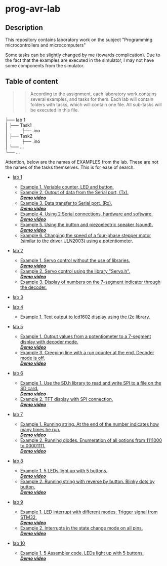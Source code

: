 # prog-avr-lab
## Description
This repository contains laboratory work on the subject 
"Programming microcontrollers and microcomputers"

Some tasks can be slightly changed by me (towards complication). Due to the fact that the examples are executed in the simulator, I may not have some components from the simulator.

## Table of content
>>According to the assignment, each laboratory work contains several examples, and tasks for 
>>them. Each lab will contain folders with tasks, which will contain one file. 
>>All sub-tasks will be executed in this file.

├── lab 1  
│   ├── Task1    
│&nbsp; &nbsp; &nbsp; &nbsp; &nbsp; &nbsp;├── .ino  
│   ├── Task2  
│&nbsp; &nbsp; &nbsp; &nbsp; &nbsp; &nbsp;├── .ino  
│   └── ...  
└── ...  

Attention, below are the names of EXAMPLES from the lab. These are not the names of the tasks themselves. This is for ease of search.
    
- [lab 1](https://github.com/Ivanchenko59/prog-avr-lab/tree/main/lab1)
    - [Example 1. Veriable counter, LED and button.](https://github.com/Ivanchenko59/prog-avr-lab/tree/main/lab1/Task1)
    - [Example 2. Output of data from the Serial port, (Tx).](https://github.com/Ivanchenko59/prog-avr-lab/tree/main/lab1/Task2)  
    _**[Demo video](https://youtu.be/pjQb2NrQ2GI)**_
    - [Example 3. Data transfer to Serial port, (Rx).](https://github.com/Ivanchenko59/prog-avr-lab/tree/main/lab1/Task3)  
    _**[Demo video](https://youtu.be/DCOrv95y7QU)**_
    - [Example 4. Using 2 Serial connections, hardware and software.](https://github.com/Ivanchenko59/prog-avr-lab/tree/main/lab1/Task4)  
    _**[Demo video](https://youtu.be/PnF7WLNBGiY)**_
    - [Example 5. Using the button and piezoelectric speaker (sound).](https://github.com/Ivanchenko59/prog-avr-lab/tree/main/lab1/Task5)  
    _**[Demo video](https://youtu.be/WAyk3myT4kY)**_
    - [Example 6. Changing the speed of a four-phase stepper motor (similar to the driver ULN2003) using a potentiometer.](https://github.com/Ivanchenko59/prog-avr-lab/tree/main/lab1/Task6)

- [lab 2](https://github.com/Ivanchenko59/prog-avr-lab/tree/main/lab2)
    - [Example 1. Servo control without the use of libraries.](https://github.com/Ivanchenko59/prog-avr-lab/tree/main/lab2/Task1)  
    _**[Demo video](https://youtu.be/h7xetrCC5TI)**_
    - [Example 2. Servo control using the library "Servo.h".](https://github.com/Ivanchenko59/prog-avr-lab/tree/main/lab2/Task2)  
    _**[Demo video](https://youtu.be/TpBWOQfw6fk)**_
    - [Example 3. Display of numbers on the 7-segment indicator through the decoder.](https://github.com/Ivanchenko59/prog-avr-lab/tree/main/lab2/Task3)  
    
- [lab 3](https://github.com/Ivanchenko59/prog-avr-lab/tree/main/lab3)

- [lab 4](https://github.com/Ivanchenko59/prog-avr-lab/tree/main/lab4)
    - [Example 1. Text output to lcd1602 display using the i2c library.](https://github.com/Ivanchenko59/prog-avr-lab/tree/main/lab4/Task1)
  
- [lab 5](https://github.com/Ivanchenko59/prog-avr-lab/tree/main/lab5)
    - [Example 1. Output values from a potentiometer to a 7-segment display with decoder mode.](https://github.com/Ivanchenko59/prog-avr-lab/tree/main/lab5/Task1)  
    _**[Demo video](https://youtu.be/_KRdGJKw7tk)**_
    - [Example 3. Creeping line with a run counter at the end. Decoder mode is off.](https://github.com/Ivanchenko59/prog-avr-lab/tree/main/lab5/Task3)  
    _**[Demo video](https://youtu.be/vlx8YaQytD0)**_


- [lab 6](https://github.com/Ivanchenko59/prog-avr-lab/tree/main/lab6)
    - [Example 1. Use the SD.h library to read and write SPI to a file on the SD card.](https://github.com/Ivanchenko59/prog-avr-lab/tree/main/lab6/Task1)  
    _**[Demo video](https://youtu.be/I0JMaFKoiXQ)**_
    - [Example 2. TFT display with SPI connection.](https://github.com/Ivanchenko59/prog-avr-lab/tree/main/lab6/Task2)  
    _**[Demo video](https://youtu.be/dpsEr2YzUG0)**_

- [lab 7](https://github.com/Ivanchenko59/prog-avr-lab/tree/main/lab7)
    - [Example 1. Running string. At the end of the number indicates how many times he run.](https://github.com/Ivanchenko59/prog-avr-lab/tree/main/lab7/Task1)  
    _**[Demo video](https://youtu.be/GUf45GnfNII)**_
    - [Example 2. Running diodes. Enumeration of all options from 1111000 to 00001111.](https://github.com/Ivanchenko59/prog-avr-lab/tree/main/lab7/Task2)  
    _**[Demo video](https://youtu.be/0bvK61JWpA4)**_
    
- [lab 8](https://github.com/Ivanchenko59/prog-avr-lab/tree/main/lab8)
    - [Example 1. 5 LEDs light up with 5 buttons.](https://github.com/Ivanchenko59/prog-avr-lab/tree/main/lab8/Task3)  
    _**[Demo video](https://youtu.be/sG0pK_2dQWI)**_
    - [Example 2. Running string with reverse by button. Blinky dots by button.](https://github.com/Ivanchenko59/prog-avr-lab/tree/main/lab8/Task5)  
    _**[Demo video](https://youtu.be/FLYm90wHbZA)**_

- [lab 9](https://github.com/Ivanchenko59/prog-avr-lab/tree/main/lab9)
    - [Example 1. LED interrupt with different modes. Trigger signal from STM32.](https://github.com/Ivanchenko59/prog-avr-lab/tree/main/lab9/Task1)  
    _**[Demo video](https://youtu.be/j64kwa_IB6E)**_
    - [Example 2. Interrupts in the state change mode on all pins.](https://github.com/Ivanchenko59/prog-avr-lab/tree/main/lab9/Task2)  
    _**[Demo video](https://youtu.be/KxbaqpRjzBY)**_

- [lab 10](https://github.com/Ivanchenko59/prog-avr-lab/tree/main/lab10)
    - [Example 1. 5 Assembler code. LEDs light up with 5 buttons.](https://github.com/Ivanchenko59/prog-avr-lab/tree/main/lab10/Task1)  
    _**[Demo video](https://youtu.be/KxbaqpRjzBY)**_
